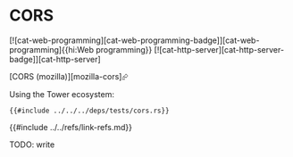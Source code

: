 # CORS

[![cat-web-programming][cat-web-programming-badge]][cat-web-programming]{{hi:Web programming}}  [![cat-http-server][cat-http-server-badge]][cat-http-server]

[CORS (mozilla)][mozilla-cors]⮳

Using the Tower ecosystem:

```rust,noplayground,ignore
{{#include ../../../deps/tests/cors.rs}}
```

{{#include ../../refs/link-refs.md}}

<div class="hidden">
TODO: write
</div>
